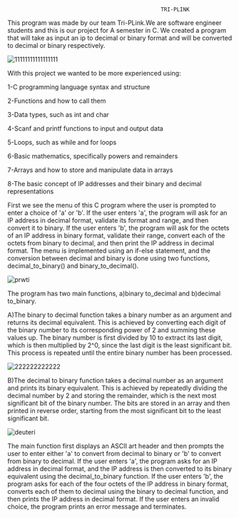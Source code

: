                                                     TRI-PLINK

This program was made by our team Tri-PLink.We are software engineer students and this is our project for A semester in C.
We created a program that will take as input an ip to decimal or binary format and will be converted to decimal or binary
respectively.

![11111111111111111](https://user-images.githubusercontent.com/116835400/219124008-fce343ae-0727-42d7-91b5-c04487961b19.png)




With this project we wanted to be more experienced using:

1-C programming language syntax and structure

2-Functions and how to call them

3-Data types, such as int and char

4-Scanf and printf functions to input and output data

5-Loops, such as while and for loops

6-Basic mathematics, specifically powers and remainders

7-Arrays and how to store and manipulate data in arrays

8-The basic concept of IP addresses and their binary and decimal representations

First we see the menu of this C program where the user is prompted to enter a choice of 'a' or 'b'. If the user enters 'a', the program will ask for an IP address in decimal format, validate its format and range, and then convert it to binary. If the user enters 'b', the program will ask for the octets of an IP address in binary format, validate their range, convert each of the octets from binary to decimal, and then print the IP address in decimal format. The menu is implemented using an if-else statement, and the conversion between decimal and binary is done using two functions, decimal_to_binary() and binary_to_decimal().


![prwti](https://user-images.githubusercontent.com/116835400/219124202-1877a3af-c9de-47a9-b8a1-07b4014c04a6.png)




The program has two main functions, a)binary to_decimal and b)decimal to_binary.

A)The binary to decimal function takes a binary number as an argument and returns its decimal equivalent. This is achieved by converting each digit of the binary number to its corresponding power of 2 and summing these values up. The binary number is first divided by 10 to extract its last digit, which is then multiplied by 2^0, since the last digit is the least significant bit. This process is repeated until the entire binary number has been processed.

![222222222222](https://user-images.githubusercontent.com/116835400/219125109-cac0145b-33bd-45d9-813c-ab954cc1fdc4.png)



B)The decimal to binary function takes a decimal number as an argument and prints its binary equivalent. This is achieved by repeatedly dividing the decimal number by 2 and storing the remainder, which is the next most significant bit of the binary number. The bits are stored in an array and then printed in reverse order, starting from the most significant bit to the least significant bit.

![deuteri](https://user-images.githubusercontent.com/116835400/219125307-4b2f4b94-2c16-4c8e-b079-8c75a59b634a.png)



The main function first displays an ASCII art header and then prompts the user to enter either 'a' to convert from decimal to binary or 'b' to convert from binary to decimal. If the user enters 'a', the program asks for an IP address in decimal format, and the IP address is then converted to its binary equivalent using the decimal_to_binary function. If the user enters 'b', the program asks for each of the four octets of the IP address in binary format, converts each of them to decimal using the binary to decimal function, and then prints the IP address in decimal format. If the user enters an invalid choice, the program prints an error message and terminates.
